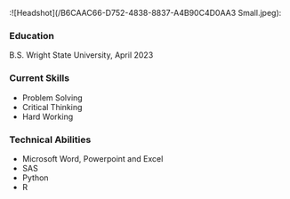 
:![Headshot](/B6CAAC66-D752-4838-8837-A4B90C4D0AA3 Small.jpeg):



### Education
B.S. Wright State University, April 2023

### Current Skills
- Problem Solving
- Critical Thinking
- Hard Working

### Technical Abilities
- Microsoft Word, Powerpoint and Excel
- SAS
- Python
- R



